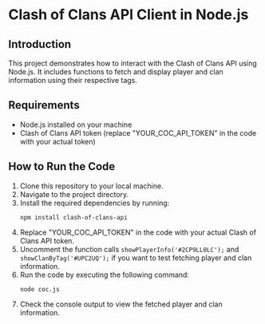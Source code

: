 # Clash of Clans API Client in Node.js

## Introduction
This project demonstrates how to interact with the Clash of Clans API using Node.js. It includes functions to fetch and display player and clan information using their respective tags.

## Requirements
- Node.js installed on your machine
- Clash of Clans API token (replace "YOUR_COC_API_TOKEN" in the code with your actual token)

## How to Run the Code
1. Clone this repository to your local machine.
2. Navigate to the project directory.
3. Install the required dependencies by running:
   ```
   npm install clash-of-clans-api
   ```
4. Replace "YOUR_COC_API_TOKEN" in the code with your actual Clash of Clans API token.
5. Uncomment the function calls `showPlayerInfo('#2CP9LL0LC');` and `showClanByTag('#UPC2UQ');` if you want to test fetching player and clan information.
6. Run the code by executing the following command:
   ```
   node coc.js
   ```
7. Check the console output to view the fetched player and clan information.